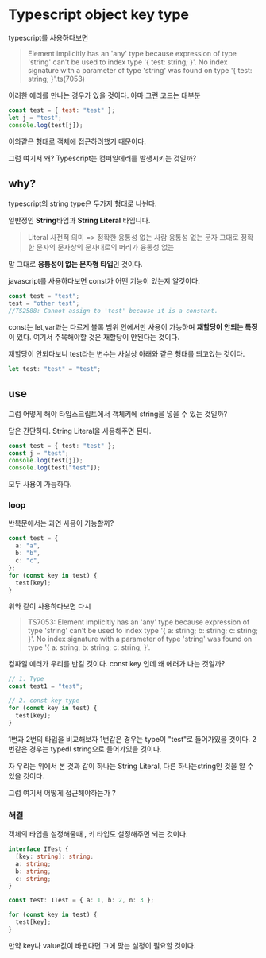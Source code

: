 # Typescript object key type

typescript를 사용하다보면

> Element implicitly has an 'any' type because expression of type 'string' can't be used to index type '{ test: string; }'.
> No index signature with a parameter of type 'string' was found on type '{ test: string; }'.ts(7053)

이러한 에러를 만나는 경우가 있을 것이다.
아마 그런 코드는 대부분

```js
const test = { test: "test" };
let j = "test";
console.log(test[j]);
```

이와같은 형태로 객체에 접근하려했기 때문이다.

그럼 여기서 왜? Typescript는 컴퍼일에러를 발생시키는 것일까?

## why?

typescript의 string type은 두가지 형태로 나뉜다.

일반정인 **String**타입과 **String Literal** 타입니다.

> Literal
> 사전적 의미 =>
> 정확한
> 융통성 없는
> 사람 융통성 없는
> 문자 그대로 정확한
> 문자의
> 문자상의
> 문자대로의
> 머리가 융통성 없는

말 그대로 **융퉁성이 없는 문자형 타입**인 것이다.

javascript를 사용하다보면 const가 어떤 기능이 있는지 알것이다.

>

```js
const test = "test";
test = "other test";
//TS2588: Cannot assign to 'test' because it is a constant.
```

const는 let,var과는 다르게 블록 범위 안에서만 사용이 가능하며 **재할당이 안되는 특징**이 있다. 여기서 주목해야할 것은 재할당이 안된다는 것이다.

재할당이 안되다보니 test라는 변수는 사실상 아래와 같은 형태를 띄고있는 것이다.

```ts
let test: "test" = "test";
```

## use

그럼 어떻게 해야 타입스크립트에서 객체키에 string을 넣을 수 있는 것일까?

답은 간단하다. String Literal을 사용해주면 된다.

```ts
const test = { test: "test" };
const j = "test";
console.log(test[j]);
console.log(test["test"]);
```

모두 사용이 가능하다.

### loop

반복문에서는 과연 사용이 가능할까?

```ts
const test = {
  a: "a",
  b: "b",
  c: "c",
};
for (const key in test) {
  test[key];
}
```

위와 같이 사용하다보면 다시

> TS7053: Element implicitly has an 'any' type because expression of type 'string' can't be used to index type '{ a: string; b: string; c: string; }'.
> No index signature with a parameter of type 'string' was found on type '{ a: string; b: string; c: string; }'.

컴파일 에러가 우리를 반길 것이다.
const key 인데 왜 에러가 나는 것일까?

```ts
// 1. Type
const test1 = "test";

// 2. const key type
for (const key in test) {
  test[key];
}
```

1번과 2번의 타입을 비교해보자
1번같은 경우는 type이 "test"로 들어가있을 것이다.
2번같은 경우는 typedl string으로 들어가있을 것이다.

자 우리는 위에서 본 것과 같이 하나는 String Literal, 다른 하나는string인 것을 알 수 있을 것이다.

그럼 여기서 어떻게 접근해야하는가 ?

### 해결

객체의 타입을 설정해줄때 , 키 타입도 설정해주면 되는 것이다.

```ts
interface ITest {
  [key: string]: string;
  a: string;
  b: string;
  c: string;
}

const test: ITest = { a: 1, b: 2, n: 3 };

for (const key in test) {
  test[key];
}
```

만약 key나 value값이 바뀐다면 그에 맞는 설정이 필요할 것이다.

